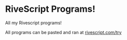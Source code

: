 # RiveScript Programs!
All my Rivescript programs!

All programs can be pasted and ran at [rivescript.com/try](https://www.rivescript.com/try)
